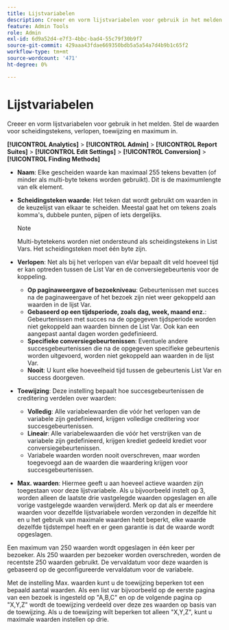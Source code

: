 ```yaml
---
title: Lijstvariabelen
description: Creeer en vorm lijstvariabelen voor gebruik in het melden.
feature: Admin Tools
role: Admin
exl-id: 6d9a52d4-e7f3-4bbc-bad4-55c79f30b9f7
source-git-commit: 429aaa43fdae669350bdb5a5a54a7d4b9b1c65f2
workflow-type: tm+mt
source-wordcount: '471'
ht-degree: 0%

---
```


# Lijstvariabelen

Creeer en vorm lijstvariabelen voor gebruik in het melden. Stel de waarden voor scheidingstekens, verlopen, toewijzing en maximum in.

**[!UICONTROL Analytics]** > **[!UICONTROL Admin]** > **[!UICONTROL Report Suites]** > **[!UICONTROL Edit Settings]** > **[!UICONTROL Conversion]** > **[!UICONTROL Finding Methods]**

* **Naam**: Elke gescheiden waarde kan maximaal 255 tekens bevatten (of minder als multi-byte tekens worden gebruikt). Dit is de maximumlengte van elk element.
* **Scheidingsteken waarde**: Het teken dat wordt gebruikt om waarden in de keuzelijst van elkaar te scheiden. Meestal gaat het om tekens zoals komma&#39;s, dubbele punten, pijpen of iets dergelijks.

  >[!NOTE]
  >
  >Multi-bytetekens worden niet ondersteund als scheidingstekens in List Vars. Het scheidingsteken moet één byte zijn.

* **Verlopen**: Net als bij het verlopen van eVar bepaalt dit veld hoeveel tijd er kan optreden tussen de List Var en de conversiegebeurtenis voor de koppeling.
   * **Op paginaweergave of bezoekniveau**: Gebeurtenissen met succes na de paginaweergave of het bezoek zijn niet weer gekoppeld aan waarden in de lijst Var.
   * **Gebaseerd op een tijdsperiode, zoals dag, week, maand enz.**: Gebeurtenissen met succes na de opgegeven tijdsperiode worden niet gekoppeld aan waarden binnen de List Var. Ook kan een aangepast aantal dagen worden gedefinieerd.
   * **Specifieke conversiegebeurtenissen**: Eventuele andere succesgebeurtenissen die na de opgegeven specifieke gebeurtenis worden uitgevoerd, worden niet gekoppeld aan waarden in de lijst Var.
   * **Nooit**: U kunt elke hoeveelheid tijd tussen de gebeurtenis List Var en success doorgeven.

* **Toewijzing**: Deze instelling bepaalt hoe succesgebeurtenissen de creditering verdelen over waarden:
   * **Volledig**: Alle variabelewaarden die vóór het verlopen van de variabele zijn gedefinieerd, krijgen volledige creditering voor succesgebeurtenissen.
   * **Lineair**: Alle variabelewaarden die vóór het verstrijken van de variabele zijn gedefinieerd, krijgen krediet gedeeld krediet voor conversiegebeurtenissen.
   * Variabele waarden worden nooit overschreven, maar worden toegevoegd aan de waarden die waardering krijgen voor succesgebeurtenissen.

* **Max. waarden**: Hiermee geeft u aan hoeveel actieve waarden zijn toegestaan voor deze lijstvariabele. Als u bijvoorbeeld instelt op 3, worden alleen de laatste drie vastgelegde waarden opgeslagen en alle vorige vastgelegde waarden verwijderd. Merk op dat als er meerdere waarden voor dezelfde lijstvariabele worden verzonden in dezelfde hit en u het gebruik van maximale waarden hebt beperkt, elke waarde dezelfde tijdstempel heeft en er geen garantie is dat de waarde wordt opgeslagen.

Een maximum van 250 waarden wordt opgeslagen in één keer per bezoeker. Als 250 waarden per bezoeker worden overschreden, worden de recentste 250 waarden gebruikt. De vervaldatum voor deze waarden is gebaseerd op de geconfigureerde vervaldatum voor de variabele.

Met de instelling Max. waarden kunt u de toewijzing beperken tot een bepaald aantal waarden. Als een list var bijvoorbeeld op de eerste pagina van een bezoek is ingesteld op &quot;A,B,C&quot; en op de volgende pagina op &quot;X,Y,Z&quot; wordt de toewijzing verdeeld over deze zes waarden op basis van de toewijzing. Als u de toewijzing wilt beperken tot alleen &quot;X,Y,Z&quot;, kunt u maximale waarden instellen op drie.
